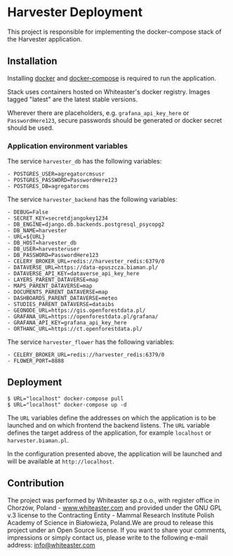 # Harvester Deployment
This project is responsible for implementing the docker-compose stack of the Harvester application.

## Installation
Installing [docker](https://docs.docker.com/) and [docker-compose](https://docs.docker.com/compose/install/) is required to run the application.

Stack uses containers hosted on Whiteaster's docker registry. Images tagged "latest" are the latest stable versions.

Wherever there are placeholders, e.g. `grafana_api_key_here` or `PasswordHere123`, secure passwords should be generated or docker secret should be used.

### Application environment variables
The service `harvester_db` has the following variables:
```
- POSTGRES_USER=agregatorcmsusr
- POSTGRES_PASSWORD=PasswordHere123
- POSTGRES_DB=agregatorcms
```

The service `harvester_backend` has the following variables:
```
- DEBUG=False
- SECRET_KEY=secretdjangokey1234
- DB_ENGINE=django.db.backends.postgresql_psycopg2
- DB_NAME=harvester
- URL=${URL}
- DB_HOST=harvester_db
- DB_USER=harvesteruser
- DB_PASSWORD=PasswordHere123
- CELERY_BROKER_URL=redis://harvester_redis:6379/0
- DATAVERSE_URL=https://data-epuszcza.biaman.pl/
- DATAVERSE_API_KEY=dataverse_api_key_here
- LAYERS_PARENT_DATAVERSE=map
- MAPS_PARENT_DATAVERSE=map
- DOCUMENTS_PARENT_DATAVERSE=map
- DASHBOARDS_PARENT_DATAVERSE=meteo
- STUDIES_PARENT_DATAVERSE=dataibs
- GEONODE_URL=https://gis.openforestdata.pl/
- GRAFANA_URL=https://openforestdata.pl/grafana/
- GRAFANA_API_KEY=grafana_api_key_here
- ORTHANC_URL=https://ct.openforestdata.pl/
```

The service `harvester_flower` has the following variables:
```
- CELERY_BROKER_URL=redis://harvester_redis:6379/0
- FLOWER_PORT=8888
```

## Deployment
```
$ URL="localhost" docker-compose pull
$ URL="localhost" docker-compose up -d
```

The `URL` variables define the addresses on which the application is to be launched and on which frontend the backend listens.
The `URL` variable defines the target address of the application, for example `localhost` or `harvester.biaman.pl`.

In the configuration presented above, the application will be launched and will be available at `http://localhost`.

## Contribution
The project was performed by Whiteaster sp.z o.o., with register office in Chorzów, Poland - www.whiteaster.com and provided under the GNU GPL v.3 license to the Contracting Entity - Mammal Research Institute Polish Academy of Science in Białowieża, Poland.We are proud to release this project under an Open Source license. If you want to share your comments, impressions or simply contact us, please write to the following e-mail address: info@whiteaster.com